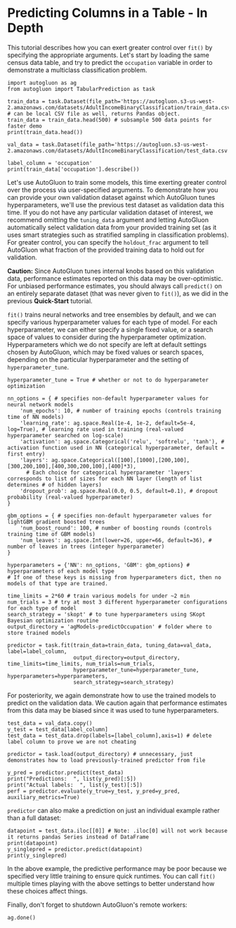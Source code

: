 # Predicting Columns in a Table - In Depth

This tutorial describes how you can exert greater control over `fit()` by specifying the appropriate arguments. Let's start by loading the same census data table, and try to predict the `occupation` variable in order to demonstrate a multiclass classification problem.

```{.python .input}
import autogluon as ag
from autogluon import TabularPrediction as task

train_data = task.Dataset(file_path='https://autogluon.s3-us-west-2.amazonaws.com/datasets/AdultIncomeBinaryClassification/train_data.csv') # can be local CSV file as well, returns Pandas object.
train_data = train_data.head(500) # subsample 500 data points for faster demo
print(train_data.head())

val_data = task.Dataset(file_path='https://autogluon.s3-us-west-2.amazonaws.com/datasets/AdultIncomeBinaryClassification/test_data.csv')

label_column = 'occupation'
print(train_data['occupation'].describe())
```

Let's use AutoGluon to train some models, this time exerting greater control over the process via user-specified arguments. To demonstrate how you can provide your own validation dataset against which AutoGluon tunes hyperparameters, we'll use the previous test dataset as validation data this time. If you do not have any particular validation dataset of interest, we recommend omitting the `tuning_data` argument and letting AutoGluon automatically select validation data from your provided training set (as it uses smart strategies such as stratified sampling in classification problems).  For greater control, you can specify the `holdout_frac` argument to tell AutoGluon what fraction of the provided training data to hold out for validation. 

**Caution:** Since AutoGluon tunes internal knobs based on this validation data, performance estimates reported on this data may be over-optimistic. For unbiased performance estimates, you should always call `predict()` on an entirely separate dataset (that was never given to `fit()`), as we did in the previous **Quick-Start** tutorial. 

`fit()` trains neural networks and tree ensembles by default, and we can specify various hyperparameter values for each type of model. For each hyperparameter, we can either specify a single fixed value, or a search space of values to consider during the hyperparameter optimization. Hyperparameters which we do not specify are left at default settings chosen by AutoGluon, which may be fixed values or search spaces, depending on the particular hyperparameter and the setting of `hyperparameter_tune`.

```{.python .input}
hyperparameter_tune = True # whether or not to do hyperparameter optimization

nn_options = { # specifies non-default hyperparameter values for neural network models
    'num_epochs': 10, # number of training epochs (controls training time of NN models)
    'learning_rate': ag.space.Real(1e-4, 1e-2, default=5e-4, log=True), # learning rate used in training (real-valued hyperparameter searched on log-scale)
    'activation': ag.space.Categorical('relu', 'softrelu', 'tanh'), # activation function used in NN (categorical hyperparameter, default = first entry)
    'layers': ag.space.Categorical([100],[1000],[200,100],[300,200,100],[400,300,200,100],[400]*3), 
      # Each choice for categorical hyperparameter 'layers' corresponds to list of sizes for each NN layer (length of list determines # of hidden layers)
    'dropout_prob': ag.space.Real(0.0, 0.5, default=0.1), # dropout probability (real-valued hyperparameter)
}

gbm_options = { # specifies non-default hyperparameter values for lightGBM gradient boosted trees
    'num_boost_round': 100, # number of boosting rounds (controls training time of GBM models)
    'num_leaves': ag.space.Int(lower=26, upper=66, default=36), # number of leaves in trees (integer hyperparameter)
}

hyperparameters = {'NN': nn_options, 'GBM': gbm_options} # hyperparameters of each model type
# If one of these keys is missing from hyperparameters dict, then no models of that type are trained.

time_limits = 2*60 # train various models for under ~2 min
num_trials = 3 # try at most 3 different hyperparameter configurations for each type of model
search_strategy = 'skopt' # to tune hyperparameters using SKopt Bayesian optimization routine
output_directory = 'agModels-predictOccupation' # folder where to store trained models

predictor = task.fit(train_data=train_data, tuning_data=val_data, label=label_column,
                     output_directory=output_directory, time_limits=time_limits, num_trials=num_trials, 
                     hyperparameter_tune=hyperparameter_tune, hyperparameters=hyperparameters, 
                     search_strategy=search_strategy)
```

For posteriority, we again demonstrate how to use the trained models to predict on the validation data. We caution again that performance estimates from this data may be biased since it was used to tune hyperparameters.

```{.python .input}
test_data = val_data.copy()
y_test = test_data[label_column]
test_data = test_data.drop(labels=[label_column],axis=1) # delete label column to prove we are not cheating

predictor = task.load(output_directory) # unnecessary, just demonstrates how to load previously-trained predictor from file

y_pred = predictor.predict(test_data)
print("Predictions:  ", list(y_pred)[:5])
print("Actual labels:  ", list(y_test)[:5])
perf = predictor.evaluate(y_true=y_test, y_pred=y_pred, auxiliary_metrics=True)
```

`predictor` can also make a prediction on just an individual example rather than a full dataset:

```{.python .input}
datapoint = test_data.iloc[[0]] # Note: .iloc[0] will not work because it returns pandas Series instead of DataFrame
print(datapoint)
y_singlepred = predictor.predict(datapoint)
print(y_singlepred)
```

In the above example, the predictive performance may be poor because we specified very little training to ensure quick runtimes.  You can call `fit()` multiple times playing with the above settings to better understand how these choices affect things.


Finally, don't forget to shutdown AutoGluon's remote workers:

```{.python .input}
ag.done()
```
